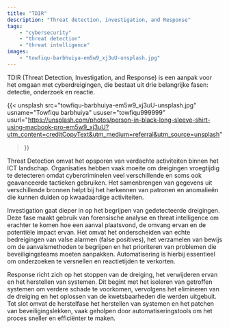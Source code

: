 ```yaml
---
title: "TDIR"
description: "Threat detection, investigation, and Response"
tags:
    - "cybersecurity"
    - "threat detection"
    - "threat intelligence"
images:
    - "towfiqu-barbhuiya-em5w9_xj3uU-unsplash.jpg"
---
```


TDIR (Threat Detection, Investigation, and Response) is een aanpak voor het omgaan met cyberdreigingen, die bestaat uit drie belangrijke fasen: detectie, onderzoek en reactie.

{{< unsplash src="towfiqu-barbhuiya-em5w9_xj3uU-unsplash.jpg"
    usname="Towfiqu barbhuiya"
    ususer="towfiqu999999"
    usurl="https://unsplash.com/photos/person-in-black-long-sleeve-shirt-using-macbook-pro-em5w9_xj3uU?utm_content=creditCopyText&utm_medium=referral&utm_source=unsplash"
>}}

Threat Detection omvat het opsporen van verdachte activiteiten binnen het ICT landschap. Organisaties hebben vaak moeite om dreigingen vroegtijdig te detecteren omdat cybercriminelen veel verschillende en soms ook geavanceerde tactieken gebruiken. Het samenbrengen van gegevens uit verschillende bronnen helpt bij het herkennen van patronen en anomalieën die kunnen duiden op kwaadaardige activiteiten.

Investigation gaat dieper in op het begrijpen van gedetecteerde dreigingen. Deze fase maakt gebruik van forensische analyse en threat intelligence om erachter te komen hoe een aanval plaatsvond, de omvang ervan en de potentiële impact ervan. Het omvat het onderscheiden van echte bedreigingen van valse alarmen (false positives), het verzamelen van bewijs om de aanvalsmethoden te begrijpen en het prioriteren van problemen die beveiligingsteams moeten aanpakken. Automatisering is hierbij essentieel om onderzoeken te versnellen en reactietijden te verkorten.

Response richt zich op het stoppen van de dreiging, het verwijderen ervan en het herstellen van systemen. Dit begint met het isoleren van getroffen systemen om verdere schade te voorkomen, vervolgens het elimineren van de dreiging en het oplossen van de kwetsbaarheden die werden uitgebuit. Tot slot omvat de herstelfase het herstellen van systemen en het patchen van beveiligingslekken, vaak geholpen door automatiseringstools om het proces sneller en efficiënter te maken.

